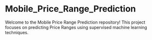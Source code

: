 # Mobile_Price_Range_Prediction
Welcome to the Mobile Price Range Prediction repository! This project focuses on predicting Price Ranges using supervised machine learning techniques.
